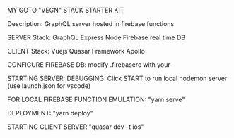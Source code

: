 

MY GOTO "VEGN" STACK STARTER KIT 

Description:
GraphQL server hosted in firebase functions 

SERVER Stack:
GraphQL
Express
Node
Firebase real time DB

CLIENT Stack:
Vuejs
Quasar Framework 
Apollo 



CONFIGURE FIREBASE DB:
modify .firebaserc with your <project-id>

STARTING SERVER:
DEBUGGING: Click START to run local nodemon server (use launch.json for vscode)

FOR LOCAL FIREBASE FUNCTION EMULATION: "yarn serve" 

DEPLOYMENT: "yarn deploy" 


STARTING CLIENT SERVER
"quasar dev -t ios"

